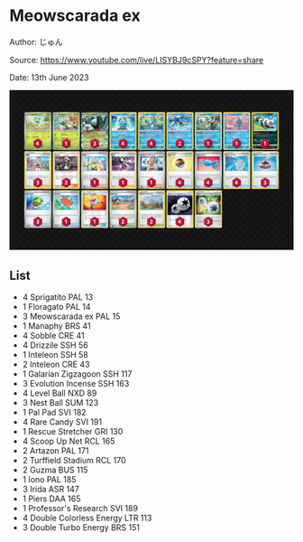 # Meowscarada ex

Author: じゅん

Source: <https://www.youtube.com/live/LISYBJ9cSPY?feature=share>

Date: 13th June 2023

![decklist](../../images/PAL/Meowscarada%20ex/3-%20Meowscarada%20ex.png)

## List

* 4 Sprigatito PAL 13
* 1 Floragato PAL 14
* 3 Meowscarada ex PAL 15
* 1 Manaphy BRS 41
* 4 Sobble CRE 41
* 4 Drizzile SSH 56
* 1 Inteleon SSH 58
* 2 Inteleon CRE 43
* 1 Galarian Zigzagoon SSH 117
* 3 Evolution Incense SSH 163
* 4 Level Ball NXD 89
* 3 Nest Ball SUM 123
* 1 Pal Pad SVI 182
* 4 Rare Candy SVI 191
* 1 Rescue Stretcher GRI 130
* 4 Scoop Up Net RCL 165
* 2 Artazon PAL 171
* 2 Turffield Stadium RCL 170
* 2 Guzma BUS 115
* 1 Iono PAL 185
* 3 Irida ASR 147
* 1 Piers DAA 165
* 1 Professor's Research SVI 189
* 4 Double Colorless Energy LTR 113
* 3 Double Turbo Energy BRS 151
